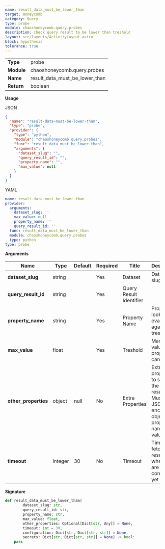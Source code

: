 ```yaml
---
name: result_data_must_be_lower_than
target: Honeycomb
category: Query
type: probe
module: chaoshoneycomb.query.probes
description: Check query result to be lower than treshold
layout: src/layouts/ActivityLayout.astro
block: hypothesis
tolerance: true
---
```


|            |                 |
| ---------- | --------------- |
| **Type**   | probe          |
| **Module** | chaoshoneycomb.query.probes |
| **Name**   | result_data_must_be_lower_than      |
| **Return** | boolean            |

**Usage**

JSON

```json
{
  "name": "result-data-must-be-lower-than",
  "type": "probe",
  "provider": {
    "type": "python",
    "module": "chaoshoneycomb.query.probes",
    "func": "result_data_must_be_lower_than",
    "arguments": {
      "dataset_slug": "",
      "query_result_id": "",
      "property_name": "",
      "max_value": null
    }
  }
}
```

YAML

```yaml
name: result-data-must-be-lower-than
provider:
  arguments:
    dataset_slug: ''
    max_value: null
    property_name: ''
    query_result_id: ''
  func: result_data_must_be_lower_than
  module: chaoshoneycomb.query.probes
  type: python
type: probe
```

**Arguments**

| Name           | Type    | Default | Required | Title  | Description                        |
| -------------- | ------- | ------- | -------- | ------ | ---------------------------------- |
| **dataset_slug** | string  |     | Yes       | Dataset | Dataset slug |
| **query_result_id**        | string |        | Yes       | Query Result Identifier    |      |
| **property_name**        | string |        | Yes       | Property Name    |  Property to look for and evaluate against the treshold    |
| **max_value**        | float |        | Yes       | Treshold    | Maximum value the property can take     |
| **other_properties**        | object | null | No       | Extra Properties    |  Extra properties to select the right result data. Must be a JSON encoded object of property names and values    |
| **timeout**   | integer  | 30    | No       | Timeout | Timeout to fetch results when they are not complete yet     |

**Signature**

```python
def result_data_must_be_lower_than(
        dataset_slug: str,
        query_result_id: str,
        property_name: str,
        max_value: float,
        other_properties: Optional[Dict[str, Any]] = None,
        timeout: int = 30,
        configuration: Dict[str, Dict[str, str]] = None,
        secrets: Dict[str, Dict[str, str]] = None) -> bool:
    pass
```
